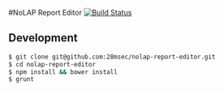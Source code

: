 
#NoLAP Report Editor [![Build Status](https://travis-ci.org/28msec/nolap-report-editor.png?branch=master)](https://travis-ci.org/28msec/nolap-report-editor)
## Development

```bash
$ git clone git@github.com:28msec/nolap-report-editor.git
$ cd nolap-report-editor
$ npm install && bower install
$ grunt
```
